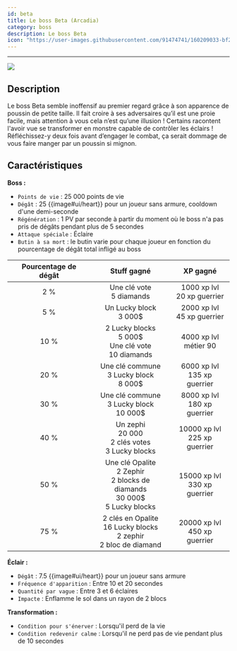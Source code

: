 ```yaml
---
id: beta
title: Le boss Beta (Arcadia) 
category: boss
description: Le boss Beta
icon: "https://user-images.githubusercontent.com/91474741/160209033-bf2f7ee5-9991-477b-92ec-1169cc2915bc.png"
---
```

___
<img class="thumbnail-right" src="https://user-images.githubusercontent.com/91474741/160209033-bf2f7ee5-9991-477b-92ec-1169cc2915bc.png">

## Description 

Le boss Beta semble inoffensif au premier regard grâce à son apparence de poussin de petite
taille. Il fait croire à ses adversaires qu’il est une proie facile, mais attention à vous cela
n’est qu’une illusion ! Certains racontent l'avoir vue se transformer en monstre capable de
contrôler les éclairs !
Réfléchissez-y deux fois avant d’engager le combat, ça serait dommage de vous faire
manger par un poussin si mignon.

## Caractéristiques 
**Boss :**  
- ``Points de vie`` : 25 000 points de vie
- ``Dégât`` : 25 {{image#ui/heart}} pour un joueur sans armure, cooldown d'une demi-seconde
- ``Régénération`` : 1 PV par seconde à partir du moment où le boss n'a pas pris de dégâts pendant plus de 5 secondes
- ``Attaque spéciale`` : Éclaire 
- ``Butin à sa mort`` : le butin varie pour chaque joueur en fonction du pourcentage de dégât total infligé au boss

| Pourcentage de dégât |                                         Stuff gagné                                         |             XP gagné             |
|:--------------------:|:-------------------------------------------------------------------------------------------:|:--------------------------------:|
|         2 %          |                                Une clé vote<br/>5 diamands	                                |  1000 xp lvl<br/>20 xp guerrier  |
|         5 %          |                             Un Lucky block<br/>3 000$	                             |  2000 xp lvl<br/>45 xp guerrier  |
|         10 %         |            2 Lucky blocks<br/>5 000$<br/>Une clé vote<br/>10 diamands	             |    4000 xp lvl<br/>métier 90     |
|         20 %         |                   Une clé commune<br/>3 Lucky block<br/>8 000$	                   | 6000 xp lvl<br/>135 xp guerrier  |
|         30 %         |                  Une clé commune<br/>3 Lucky block<br/>10 000$	                   | 8000 xp lvl<br/>180 xp guerrier  |
|         40 %         |             Un zephi<br/>20 000<br/>2 clés votes<br/>3 Lucky blocks	             | 10000 xp lvl<br/>225 xp guerrier |
|         50 %         | Une clé Opalite<br/>2 Zephir<br/>2 blocks de diamands<br/>30 000$<br/>5 Lucky blocks	 | 15000 xp lvl<br/>330 xp guerrier |
|         75 %         |          2 clés en Opalite<br/>16 Lucky blocks<br/>2 zephir<br/>2 bloc de diamand          | 20000 xp lvl<br/>450 xp guerrier | 

**Éclair :** 

- ``Dégât`` : 7.5 {{image#ui/heart}} pour un joueur sans armure 
- ``Fréquence d'apparition`` : Entre 10 et 20 secondes 
- ``Quantité par vague`` : Entre 3 et 6 éclaires
- ``Impacte`` : Enflamme le sol dans un rayon de 2 blocs

**Transformation :** 

- ``Condition pour s'énerver`` : Lorsqu'il perd de la vie
- ``Condition redevenir calme`` : Lorsqu'il ne perd pas de vie pendant plus de 10 secondes
